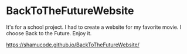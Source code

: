 # BackToTheFutureWebsite

It's for a school project. I had to create a website for my favorite movie. I choose Back to the Future. Enjoy it.

https://shamucode.github.io/BackToTheFutureWebsite/
